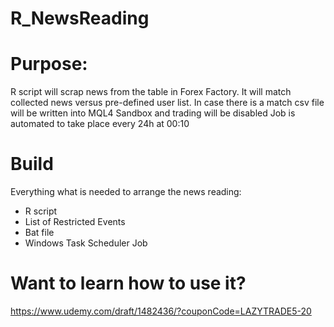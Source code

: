 # R_NewsReading

# Purpose:

R script will scrap news from the table in Forex Factory. It will match collected news versus pre-defined user list.
In case there is a match csv file will be written into MQL4 Sandbox and trading will be disabled
Job is automated to take place every 24h at 00:10

# Build

Everything what is needed to arrange the news reading:

- R script
- List of Restricted Events
- Bat file
- Windows Task Scheduler Job

# Want to learn how to use it?

https://www.udemy.com/draft/1482436/?couponCode=LAZYTRADE5-20
